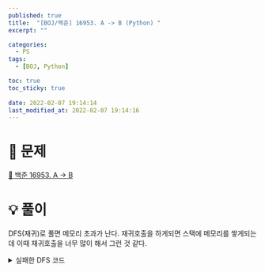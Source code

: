 ```yaml
---
published: true
title:  "[BOJ/백준] 16953. A -> B (Python) "
excerpt: ""

categories:
  - PS
tags:
  - [BOJ, Python]

toc: true
toc_sticky: true
 
date: 2022-02-07 19:14:14
last_modified_at: 2022-02-07 19:14:16
---
```

# 🔎 문제
[🔗 백준 16953. A -> B](https://www.acmicpc.net/problem/16953)

# 💡 풀이
DFS(재귀)로 풀면 메모리 초과가 난다. 재귀호출을 하게되면 스택에 메모리를 쌓게되는데 이때 재귀호출을 너무 많이 해서 그런 것 같다.

<details>
<summary>실패한 DFS 코드</summary>
<div markdown="1">
```python
import sys
sys.setrecursionlimit(10**7)
    
def dfs(a, b, cur, count):
  global MIN
  if cur == b:
    MIN = min(MIN, count)
    MIN += 1
    return
  elif cur > b:
    return
  else:
    dfs(a, b, cur * 2, count + 1)
    dfs(a, b, int(str(cur) + '1'), count + 1)

a, b = map(int, input().split())
MIN = sys.maxsize
dfs(a, b, a, 0)

print(MIN)
```
</div>
</details>

<br>

이건 '최소'를 구하는 문제이므로([2178. 미로탐색](https://devyuseon.github.io/boj/boj-2178/) 포스트 참고) BFS가 적절하다. 자세한 소스코드는 아래에 첨부했다.

# 📃 소스코드
```python
from collections import deque

a, b = map(int, input().split())
MIN = -1

Q = deque([(a, 1)])
while Q:
    n, count = Q.popleft()
    if n == b:
        MIN = count
        break
    if n * 2 <= b:
        Q.append((n * 2, count + 1))
    if int(str(n) + '1') <= b:
        Q.append((int(str(n) + '1'), count + 1))

print(MIN)
```
![image](https://user-images.githubusercontent.com/67352902/152769838-c7ed0434-8db1-4b21-8cb1-bf6cf5361088.png){: .align-center}
<br>